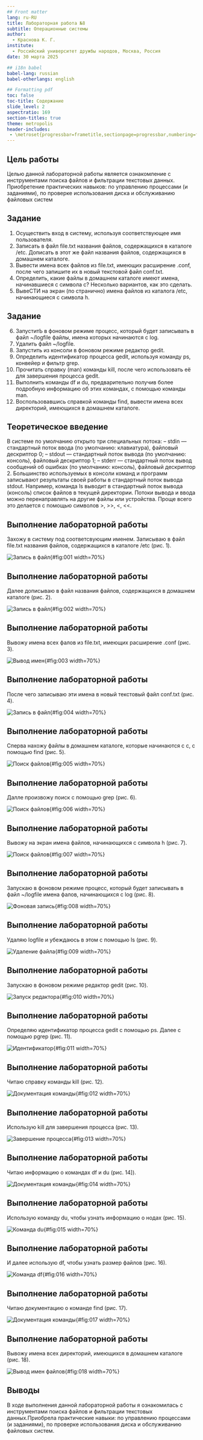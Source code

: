 ```yaml
---
## Front matter
lang: ru-RU
title: Лабораторная работа №8
subtitle: Операционные системы
author:
  - Краснова К. Г.
institute:
  - Российский университет дружбы народов, Москва, Россия
date: 30 марта 2025

## i18n babel
babel-lang: russian
babel-otherlangs: english

## Formatting pdf
toc: false
toc-title: Содержание
slide_level: 2
aspectratio: 169
section-titles: true
theme: metropolis
header-includes:
 - \metroset{progressbar=frametitle,sectionpage=progressbar,numbering=fraction}
---
```


## Цель работы

Целью данной лабораторной работы является ознакомление с инструментами поиска файлов и фильтрации текстовых данных. Приобретение практических навыков: по управлению процессами (и заданиями), по проверке использования диска и обслуживанию файловых систем

## Задание

1. Осуществить вход в систему, используя соответствующее имя пользователя.
2. Записать в файл file.txt названия файлов, содержащихся в каталоге /etc. Дописать в этот же файл названия файлов, содержащихся в домашнем каталоге.
3. Вывести имена всех файлов из file.txt, имеющих расширение .conf, после чего запишите их в новый текстовой файл conf.txt.
4. Определить, какие файлы в домашнем каталоге имеют имена, начинавшиеся с символа c? Несколько вариантов, как это сделать.
5. ВывеСТИ на экран (по странично) имена файлов из каталога /etc, начинающиеся с символа h.

## Задание 

6. ЗапуститЬ в фоновом режиме процесс, который будет записывать в файл ~/logfile файлы, имена которых начинаются с log.
7. Удалить файл ~/logfile.
8. Запустить из консоли в фоновом режиме редактор gedit.
9. Определить идентификатор процесса gedit, используя команду ps, конвейер и фильтр grep.
10. Прочитать справку (man) команды kill, после чего использовать её для завершения процесса gedit.
11. Выполнить команды df и du, предварительно получив более подробную информацию об этих командах, с помощью команды man.
12. Воспользовавшись справкой команды find, вывести имена всех директорий, имеющихся в домашнем каталоге.

## Теоретическое введение

В системе по умолчанию открыто три специальных потока:
– stdin — стандартный поток ввода (по умолчанию: клавиатура), файловый дескриптор 0;
– stdout — стандартный поток вывода (по умолчанию: консоль), файловый дескриптор 1;
– stderr — стандартный поток вывод сообщений об ошибках (по умолчанию: консоль), файловый дескриптор 2.
Большинство используемых в консоли команд и программ записывают результаты своей работы в стандартный поток вывода stdout. Например, команда ls выводит в стандартный поток вывода (консоль) список файлов в текущей директории. Потоки вывода и ввода можно перенаправлять на другие файлы или устройства. Проще всего это делается с помощью символов >, >>, <, <<.

## Выполнение лабораторной работы

Захожу в систему под соответсвующим именем. Записываю в файл file.txt названия файлов, содержащихся в каталоге /etc (рис. 1).

![Запись в файл](image/1.jpg){#fig:001 width=70%}

## Выполнение лабораторной работы

Далее дописываю в файл названия файлов, содержащихся в домашнем каталоге (рис. 2).

![Запись в файл](image/2.jpg){#fig:002 width=70%}

## Выполнение лабораторной работы

Вывожу имена всех фалов из file.txt, имеющих расширение .conf (рис. 3).

![Вывод имен](image/3.jpg){#fig:003 width=70%}

## Выполнение лабораторной работы

После чего записываю эти имена в новый текстовый файл conf.txt (рис. 4).

![Запись в файл](image/4.jpg){#fig:004 width=70%}

## Выполнение лабораторной работы

Сперва нахожу файлы в домашнем каталоге, которые начинаются с с, с помощью find (рис. 5).

![Поиск файлов](image/5.jpg){#fig:005 width=70%}

## Выполнение лабораторной работы

Далле произвожу поиск с помощью grep (рис. 6).

![Поиск файлов](image/6.jpg){#fig:006 width=70%}

## Выполнение лабораторной работы

Вывожу на экран имена файлов, начинающихся с символа h (рис. 7).

![Поиск файлов](image/7.jpg){#fig:007 width=70%}

## Выполнение лабораторной работы

Запускаю в фоновом режиме процесс, который будет записывать в файл ~/logfile имена фалов, начинающихся с log (рис. 8).

![Фоновая запись](image/8.jpg){#fig:008 width=70%}

## Выполнение лабораторной работы

Удаляю logfile и убеждаюсь в этом с помощью ls (рис. 9).

![Удаление файла](image/9.jpg){#fig:009 width=70%}

## Выполнение лабораторной работы

Запускаю в фоновом режиме редактор gedit (рис. 10).

![Запуск редактора](image/10.jpg){#fig:010 width=70%}

## Выполнение лабораторной работы

Определяю идентификатор процесса gedit с помощью ps. Далее с помощью pgrep (рис. 11).

![Идентификатор](image/11.jpg){#fig:011 width=70%}

## Выполнение лабораторной работы

Читаю справку команды kill (рис. 12).

![Документация команды](image/12.jpg){#fig:012 width=70%}

## Выполнение лабораторной работы

Использую kill для завершения процесса (рис. 13).

![Завершение процесса](image/13.jpg){#fig:013 width=70%}

## Выполнение лабораторной работы

Читаю информацию о командах df и du (рис. 14]).

![Документация команды](image/14.jpg){#fig:014 width=70%}

## Выполнение лабораторной работы

Использую команду du, чтобы узнать информацию о нодах (рис. 15).

![Команда du](image/15.jpg){#fig:015 width=70%}

## Выполнение лабораторной работы

И далее использую df, чтобы узнать размер файлов (рис. 16).

![Команда df](image/16.jpg){#fig:016 width=70%}

## Выполнение лабораторной работы

Читаю документацию о команде find (рис. 17).

![Документация команды](image/17.jpg){#fig:017 width=70%}

## Выполнение лабораторной работы

Вывожу имена всех директорий, имеющихся в домашнем каталоге (рис. 18).

![Вывод имен файлов](image/18.jpg){#fig:018 width=70%}

## Выводы

В ходе выполнения данной лабораторной работы я ознакомилась с инструментами поиска файлов и фильтрации текстовых данных.Приобрела практические навыки: по управлению процессами (и заданиями), по проверке использования диска и обслуживанию файловых систем.
